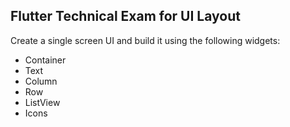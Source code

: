 ## Flutter Technical Exam for UI Layout

Create a single screen UI and build it using the following widgets:

- Container
- Text
- Column
- Row
- ListView
- Icons


 
